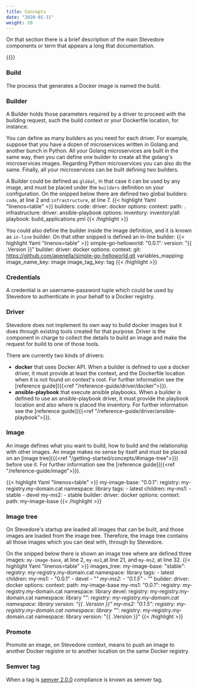 ```yaml
---
title: Concepts
date: "2020-01-31"
weight: 20
---
```


On that section there is a brief description of the main Stevedore components or term that appears a long that documentation.

{{<toc>}}

### Build
The process that generates a Docker image is named the build.

### Builder
A Builder holds those parameters required by a driver to proceed with the building request, such the build context or your Dockerfile location, for instance. 

You can define as many builders as you need for each driver. For example, suppose that you have a dozen of microservices written in Golang and another bunch in Python. All your Golang microservices are built in the same way, then you can define one builder to create all the golang's microservices images. Regarding Python microservices you can also do the same. Finally, all your microservices can be built defining two builders.

A Builder could be defined as `global`, in that case it can be used by any image, and must be placed under the `builders` definition on your configuration. 
On the snipped below there are defined two global builders: `code`, at line 2 and `infrastructure`, at line 7.
{{< highlight Yaml "linenos=table" >}}
builders:
    code:
        driver: docker
        options:
            context:
                path: .
    infrastructure:
        driver: ansible-playbook
        options:
            inventory: inventory/all
            playbook: build_applications.yml
{{< /highlight >}}

You could also define the builder inside the image definition, and it is known as `in-line` builder.
On that other snipped is defined an in-line builder:
{{< highlight Yaml "linenos=table" >}}
  simple-go-helloworld:
    "0.0.1":
      version: "{{ .Version }}"
      builder:
        driver: docker
        options:
            context:
                git: https://github.com/apenella/simple-go-helloworld.git
        variables_mapping:
          image_name_key: image
          image_tag_key: tag
{{< /highlight >}}

### Credentials
A credential is an username-password tuple which could be used by Stevedore to authenticate in your behalf to a Docker registry.

### Driver
Stevedore does not implement its own way to build docker images but it does through existing tools created for that purpose. Driver is the component in charge to collect the details to build an image and make the request for build to one of those tools.

There are currently two kinds of drivers: 
- **docker** that uses Docker API. When a builder is defined to use a docker driver, it must provide at least the context, and the Dockerfile location when it is not found on context's root. For further information see the [reference guide]({{<ref "/reference-guide/driver/docker">}}).
- **ansible-playbook** that execute ansible playbooks. When a builder is defined to use an ansible-playbook driver, it must provide the playbook location and also where is placed the inventory. For further information see the [reference guide]({{<ref "/reference-guide/driver/ansible-playbook">}}).

### Image
An image defines what you want to build, how to build and the relationship with other images. An image makes no sense by itself and must be placed on an 
[image tree]({{<ref "/getting-started/concepts/#image-tree">}}) before use it. For further information see the [reference guide]({{<ref "/reference-guide/image">}}).

{{< highlight Yaml "linenos=table" >}}
my-image-base:
    "0.0.1":
        registry: my-registry.my-domain.cat 
        namespace: library
        tags:
        - latest 
        children:
            my-ms1:
            - stable
            - devel
            my-ms2:
            - stable
        builder:
            driver: docker
            options:
                context:
                    path: my-image-base
{{< /highlight >}}

### Image tree
On Stevedore's startup are loaded all images that can be built, and those images are loaded from the image tree. Therefore, the image tree contains all those images which you can deal with, through by Stevedore. 

On the snipped below there is shown an image tree where are defined three images: `my-image-base`, at line 2, `my-ms1`,at line 21, and `my-ms2`, at line 32.
{{< highlight Yaml "linenos=table" >}}
images_tree:
    my-image-base:
        "stable":
            registry: my-registry.my-domain.cat 
            namespace: library
            tags:
            - latest 
            children:
                my-ms1:
                - "0.0.1"
                - devel
                - "*"
                my-ms2:
                - "0.1.5"
                - "*"
            builder:
                driver: docker
                options:
                    context:
                        path: my-image-base
    my-ms1:
        "0.0.1":
            registry: my-registry.my-domain.cat 
            namespace: library
        devel:
            registry: my-registry.my-domain.cat 
            namespace: library
        "*":
            registry: my-registry.my-domain.cat 
            namespace: library
            version: "{{ .Version }}"
    my-ms2:
        "0.1.5":
            registry: my-registry.my-domain.cat 
            namespace: library
        "*":
            registry: my-registry.my-domain.cat 
            namespace: library
            version: "{{ .Version }}"
{{< /highlight >}}

### Promote
Promote an image, on Stevedore context, means to push an image to another Docker registre or to another location on the same Docker registry.

### Semver tag
When a tag is [semver 2.0.0](https://semver.org/) compliance is known as semver tag.
